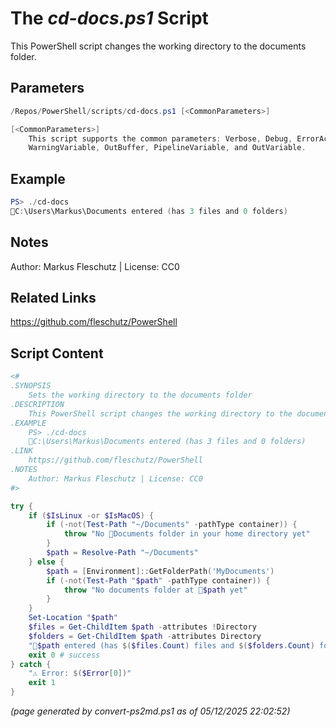 The *cd-docs.ps1* Script
===========================

This PowerShell script changes the working directory to the documents folder.

Parameters
----------
```powershell
/Repos/PowerShell/scripts/cd-docs.ps1 [<CommonParameters>]

[<CommonParameters>]
    This script supports the common parameters: Verbose, Debug, ErrorAction, ErrorVariable, WarningAction, 
    WarningVariable, OutBuffer, PipelineVariable, and OutVariable.
```

Example
-------
```powershell
PS> ./cd-docs
📂C:\Users\Markus\Documents entered (has 3 files and 0 folders)

```

Notes
-----
Author: Markus Fleschutz | License: CC0

Related Links
-------------
https://github.com/fleschutz/PowerShell

Script Content
--------------
```powershell
<#
.SYNOPSIS
	Sets the working directory to the documents folder
.DESCRIPTION
	This PowerShell script changes the working directory to the documents folder.
.EXAMPLE
	PS> ./cd-docs
	📂C:\Users\Markus\Documents entered (has 3 files and 0 folders)
.LINK
	https://github.com/fleschutz/PowerShell
.NOTES
	Author: Markus Fleschutz | License: CC0
#>

try {
	if ($IsLinux -or $IsMacOS) {
		if (-not(Test-Path "~/Documents" -pathType container)) {
			throw "No 📂Documents folder in your home directory yet"
		}
		$path = Resolve-Path "~/Documents"
	} else {
		$path = [Environment]::GetFolderPath('MyDocuments')
		if (-not(Test-Path "$path" -pathType container)) {
			throw "No documents folder at 📂$path yet"
		}
	}
	Set-Location "$path"
	$files = Get-ChildItem $path -attributes !Directory
	$folders = Get-ChildItem $path -attributes Directory
	"📂$path entered (has $($files.Count) files and $($folders.Count) folders)"
	exit 0 # success
} catch {
	"⚠️ Error: $($Error[0])"
	exit 1
}
```

*(page generated by convert-ps2md.ps1 as of 05/12/2025 22:02:52)*
